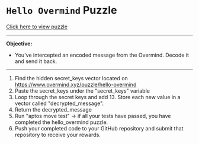 # `Hello Overmind` Puzzle

[Click here to view puzzle](https://www.overmind.xyz/puzzle/hello-overmind)

---

**Objective:**

- You've intercepted an encoded message from the Overmind. Decode it and send it back.

---

1. Find the hidden secret_keys vector located on https://www.overmind.xyz/puzzle/hello-overmind
2. Paste the secret_keys under the "secret_keys" variable
3. Loop through the secret keys and add 13. Store each new value in a vector called "decrypted_message".
4. Return the decrypted_message
5. Run "aptos move test" -> if all your tests have passed, you have completed the hello_overmind puzzle.
6. Push your completed code to your GitHub repository and submit that repository to receive your rewards.
